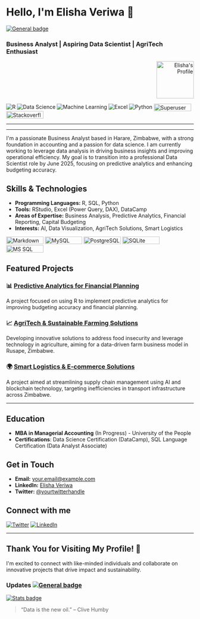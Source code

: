 # Hello, I'm Elisha Veriwa 👋

[![General badge](https://img.shields.io/badge/<DataScience>-<Accounting>-<white>.svg)](https://shields.io/)

### Business Analyst | Aspiring Data Scientist | AgriTech Enthusiast

<div style="text-align: right;">
    <img src="https://avatars.githubusercontent.com/u/109731303?s=100&v=2" alt="Elisha's Profile" width="100"/>
</div>

![R](https://img.shields.io/badge/R-276DC3?style=flat&logo=R&logoColor=white)
![Data Science](https://img.shields.io/badge/Data%20Science-000000?style=flat&logo=data%20science)
![Machine Learning](https://img.shields.io/badge/Machine%20Learning-FFCA28?style=flat&logo=TensorFlow&logoColor=white)
![Excel](https://img.shields.io/badge/Excel-217346?style=flat&logo=microsoft%20excel&logoColor=white)
![Python](https://img.shields.io/badge/python-3670A0?style=flat&logo=python&logoColor=white)
<img src="https://aleen42.github.io/badges/src/superuser.svg" alt="Superuser Badge" width="100" height="20" style="vertical-align: middle;"/>
<img src="https://aleen42.github.io/badges/src/stackoverflow.svg" alt="Stackoverflow Badge" width="100" height="20" style="vertical-align: middle;"/>

---

---

I'm a passionate Business Analyst based in Harare, Zimbabwe, with a strong foundation in accounting and a passion for data science. I am currently working to leverage data analysis in driving business insights and improving operational efficiency. My goal is to transition into a professional Data Scientist role by June 2025, focusing on predictive analytics and enhancing budgeting accuracy.

## Skills & Technologies
- **Programming Languages:** R, SQL, Python
- **Tools:** RStudio, Excel (Power Query, DAX), DataCamp
- **Areas of Expertise:** Business Analysis, Predictive Analytics, Financial Reporting, Capital Budgeting
- **Interests:** AI, Data Visualization, AgriTech Solutions, Smart Logistics
  
<img src="https://img.shields.io/badge/Markdown-000000?style=for-the-badge&logo=markdown&logoColor=white" alt="Markdown Badge" width="100" height="20"/> <img src="https://img.shields.io/badge/MySQL-00000F?style=for-the-badge&logo=mysql&logoColor=white" alt="MySQL Badge" width="100" height="20"/> <img src="https://img.shields.io/badge/PostgreSQL-316192?style=for-the-badge&logo=postgresql&logoColor=white" alt="PostgreSQL Badge" width="100" height="20"/> <img src="https://img.shields.io/badge/SQLite-07405E?style=for-the-badge&logo=sqlite&logoColor=white" alt="SQLite Badge" width="100" height="20"/> <img src="https://img.shields.io/badge/Microsoft_SQL_Server-CC2927?style=for-the-badge&logo=microsoft-sql-server&logoColor=white" alt="MS SQL Server Badge" width="100" height="20"/>


## Featured Projects

### 📊 [Predictive Analytics for Financial Planning](https://github.com/yourusername/project1)
A project focused on using R to implement predictive analytics for improving budgeting accuracy and financial planning.

### 📈 [AgriTech & Sustainable Farming Solutions](https://github.com/yourusername/project2)
Developing innovative solutions to address food insecurity and leverage technology in agriculture, aiming for a data-driven farm business model in Rusape, Zimbabwe.

### 🌍 [Smart Logistics & E-commerce Solutions](https://github.com/yourusername/project3)
A project aimed at streamlining supply chain management using AI and blockchain technology, targeting inefficiencies in transport infrastructure across Zimbabwe.

---

## Education
- **MBA in Managerial Accounting** (In Progress) - University of the People
- **Certifications**: Data Science Certification (DataCamp), SQL Language Certification (Data Analyst Associate)

## Get in Touch
- **Email:** [your.email@example.com](mailto:your.email@example.com)
- **LinkedIn:** [Elisha Veriwa](https://www.linkedin.com/in/elishaveriwa)
- **Twitter:** [@yourtwitterhandle](https://twitter.com/yourtwitterhandle)

## Connect with me
[![Twitter](https://img.shields.io/badge/Twitter-1DA1F2?style=flat&logo=twitter&logoColor=white)](https://twitter.com/yourtwitterhandle)
[![LinkedIn](https://img.shields.io/badge/LinkedIn-0A66C2?style=flat&logo=linkedin&logoColor=white)](https://www.linkedin.com/in/elishaveriwa)

---

## Thank You for Visiting My Profile! 🚀
I'm excited to connect with like-minded individuals and collaborate on innovative projects that drive impact and sustainability. 

### Updates [![General badge](https://img.shields.io/badge/Maintained%3F-yes-green.svg)](https://shields.io/)

[![Stats badge](https://github-readme-stats.vercel.app/api?username={elshav}&theme=blue-green.svg)](https://shields.io/)

> “Data is the new oil.” – Clive Humby
